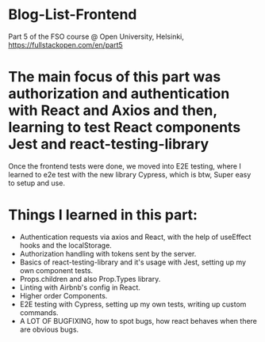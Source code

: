 # Blog-List-Frontend
Part 5 of the FSO course @ Open University, Helsinki, https://fullstackopen.com/en/part5

# The main focus of this part was authorization and authentication with React and Axios and then, learning to test React components Jest and react-testing-library
Once the frontend tests were done, we moved into E2E testing, where I learned to e2e test with the new library Cypress, which is btw, Super easy to setup and use.

# Things I learned in this part:
- Authentication requests via axios and React, with the help of useEffect hooks and the localStorage.
- Authorization handling with tokens sent by the server.
- Basics of react-testing-library and it's usage with Jest, setting up my own component tests.
- Props.children and also Prop.Types library.
- Linting with Airbnb's config in React.
- Higher order Components.
- E2E testing with Cypress, setting up my own tests, writing up custom commands.
- A LOT OF BUGFIXING, how to spot bugs, how react behaves when there are obvious bugs.
